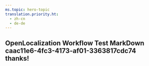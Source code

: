 ```yaml
---
ms.topic: hero-topic
translation.priority.ht: 
  - zh-cn
  - de-de
---
```

## OpenLocalization Workflow Test MarkDown caac11e6-4fc3-4173-af01-3363817cdc74 thanks!
<!--HONumber=Mar16_HO4-->
